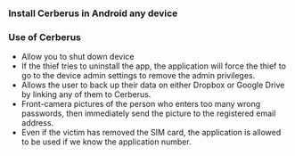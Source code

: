 
### Install Cerberus in Android any device 

### Use of Cerberus

- Allow you to shut down device
- If the thief tries to uninstall the app, the application will force the thief to go to the device admin settings to remove the admin privileges.
- Allows the user to back up their data on either Dropbox or Google Drive by linking any of them to Cerberus.
- Front-camera pictures of the person who enters too many wrong passwords, then immediately send the picture to the registered email address.
- Even if the victim has removed the SIM card, the application is allowed to be used if we know the application number.
